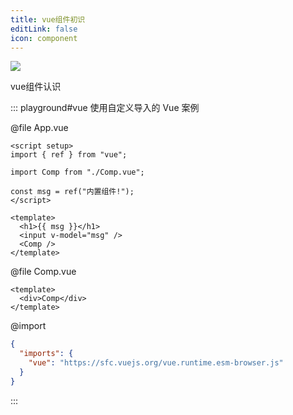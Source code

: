 ```yaml
---
title: vue组件初识
editLink: false
icon: component
---
```


![](https://www.runoob.com/wp-content/uploads/2017/01/components.png)

vue组件认识

::: playground#vue 使用自定义导入的 Vue 案例

@file App.vue

```vue
<script setup>
import { ref } from "vue";

import Comp from "./Comp.vue";

const msg = ref("内置组件!");
</script>

<template>
  <h1>{{ msg }}</h1>
  <input v-model="msg" />
  <Comp />
</template>
```

@file Comp.vue

```vue
<template>
  <div>Comp</div>
</template>
```

@import

```json
{
  "imports": {
    "vue": "https://sfc.vuejs.org/vue.runtime.esm-browser.js"
  }
}
```

:::
